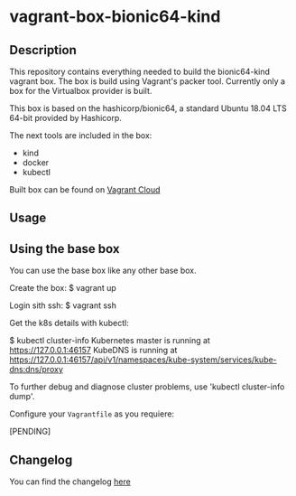 # vagrant-box-bionic64-kind

## Description
This repository contains everything needed to build the bionic64-kind vagrant box. The box is build using Vagrant's packer tool. Currently only a box for the Virtualbox provider is built.

This box is based on the hashicorp/bionic64, a standard Ubuntu 18.04 LTS 64-bit  provided by Hashicorp.

The next tools are included in the box:
* kind
* docker
* kubectl

Built box can be found on [Vagrant Cloud](https://example.com)

## Usage

## Using the base box
You can use the base box like any other base box. 

Create the box:
    $ vagrant up

Login sith ssh:
    $ vagrant ssh

Get the k8s details with kubectl:

$ kubectl cluster-info
Kubernetes master is running at https://127.0.0.1:46157
KubeDNS is running at https://127.0.0.1:46157/api/v1/namespaces/kube-system/services/kube-dns:dns/proxy

To further debug and diagnose cluster problems, use 'kubectl cluster-info dump'.



Configure your `Vagrantfile` as you requiere: 

[PENDING]

## Changelog
You can find the changelog [here](CHANGELOG.md)
